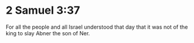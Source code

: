 # 2 Samuel 3:37

For all the people and all Israel understood that day that it was not of the king to slay Abner the son of Ner.
